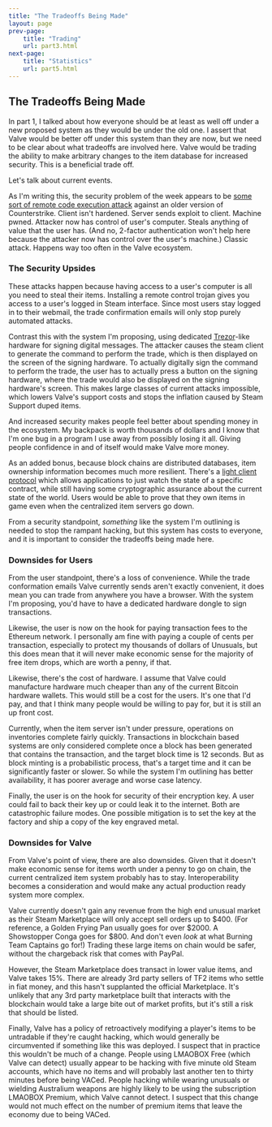 ```yaml
---
title: "The Tradeoffs Being Made"
layout: page
prev-page:
    title: "Trading"
    url: part3.html
next-page:
    title: "Statistics"
    url: part5.html
---
```


The Tradeoffs Being Made
------------------------

In part 1, I talked about how everyone should be at least as well off under a new proposed system as they would be under the old one. I assert that Valve would be better off under this system than they are now, but we need to be clear about what tradeoffs are involved here. Valve would be trading the ability to make arbitrary changes to the item database for increased security. This is a beneficial trade off.

Let's talk about current events.

As I'm writing this, the security problem of the week appears to be [some sort of remote code execution attack][cssrc] against an older version of Counterstrike. Client isn't hardened. Server sends exploit to client. Machine pwned. Attacker now has control of user's computer. Steals anything of value that the user has. (And no, 2-factor authentication won't help here because the attacker now has control over the user's machine.) Classic attack. Happens way too often in the Valve ecosystem.

### The Security Upsides

These attacks happen because having access to a user's computer is all you need to steal their items. Installing a remote control trojan gives you access to a user's logged in Steam interface. Since most users stay logged in to their webmail, the trade confirmation emails will only stop purely automated attacks.

Contrast this with the system I'm proposing, using dedicated [Trezor][trezor]-like hardware for signing digital messages. 
The attacker causes the steam client to generate the command to perform the trade, which is then displayed on the screen of the signing hardware. To actually digitally sign the command to perform the trade, the user has to actually press a button on the signing hardware, where the trade would also be displayed on the signing hardware's screen. This makes large classes of current attacks impossible, which lowers Valve's support costs and stops the inflation caused by Steam Support duped items.

And increased security makes people feel better about spending money in the ecosystem. My backpack is worth thousands of dollars and I know that I'm one bug in a program I use away from possibly losing it all. Giving people confidence in and of itself would make Valve more money.

As an added bonus, because block chains are distributed databases, item ownership information becomes much more resilient. There's a [light client protocol][light] which allows applications to just watch the state of a specific contract, while still having some cryptographic assurance about the current state of the world. Users would be able to prove that they own items in game even when the centralized item servers go down.

From a security standpoint, _something_ like the system I'm outlining is needed to stop the rampant hacking, but this system has costs to everyone, and it is important to consider the tradeoffs being made here.

### Downsides for Users

From the user standpoint, there's a loss of convenience. While the trade conformation emails Valve currently sends aren't exactly convenient, it does mean you can trade from anywhere you have a browser. With the system I'm proposing, you'd have to have a dedicated hardware dongle to sign transactions.

Likewise, the user is now on the hook for paying transaction fees to the Ethereum network. I personally am fine with paying a couple of cents per transaction, especially to protect my thousands of dollars of Unusuals, but this does mean that it will never make economic sense for the majority of free item drops, which are worth a penny, if that.

Likewise, there's the cost of hardware. I assume that Valve could manufacture hardware much cheaper than any of the current Bitcoin hardware wallets. This would still be a cost for the users. It's one that I'd pay, and that I think many people would be willing to pay for, but it is still an up front cost.

Currently, when the item server isn't under pressure, operations on inventories complete fairly quickly. Transactions in blockchain based systems are only considered complete once a block has been generated that contains the transaction, and the target block time is 12 seconds. But as block minting is a probabilistic process, that's a target time and it can be significantly faster or slower. So while the system I'm outlining has better availability, it has poorer average and worse case latency.

Finally, the user is on the hook for security of their encryption key. A user could fail to back their key up or could leak it to the internet. Both are catastrophic failure modes. One possible mitigation is to set the key at the factory and ship a copy of the key engraved metal.

### Downsides for Valve

From Valve's point of view, there are also downsides. Given that it doesn't make economic sense for items worth under a penny to go on chain, the current centralized item system probably has to stay. Interoperability becomes a consideration and would make any actual production ready system more complex.

Valve currently doesn't gain any revenue from the high end unusual market as their Steam Marketplace will only accept sell orders up to $400. (For reference, a Golden Frying Pan usually goes for over $2000. A Showstopper Conga goes for $800. And don't even _look_ at what Burning Team Captains go for!) Trading these large items on chain would be safer, without the chargeback risk that comes with PayPal.

However, the Steam Marketplace does transact in lower value items, and Valve takes 15%. There are already 3rd party sellers of TF2 items who settle in fiat money, and this hasn't supplanted the official Marketplace. It's unlikely that any 3rd party marketplace built that interacts with the blockchain would take a large bite out of market profits, but it's still a risk that should be listed.

Finally, Valve has a policy of retroactively modifying a player's items to be untradable if they're caught hacking, which would generally be circumvented if something like this was deployed. I suspect that in practice this wouldn't be much of a change. People using LMAOBOX Free (which Valve can detect) usually appear to be hacking with five minute old Steam accounts, which have no items and will probably last another ten to thirty minutes before being VACed. People hacking while wearing unusuals or wielding Australium weapons are highly likely to be using the subscription LMAOBOX Premium, which Valve cannot detect. I suspect that this change would not much effect on the number of premium items that leave the economy due to being VACed.

[cssrc]: https://www.reddit.com/r/GlobalOffensive/comments/3jpyhh/do_not_join_unkown_cs_source_servers_via_ip/
[trezor]: https://www.bitcointrezor.com/
[light]: https://github.com/ethereum/wiki/wiki/Light-client-protocol
